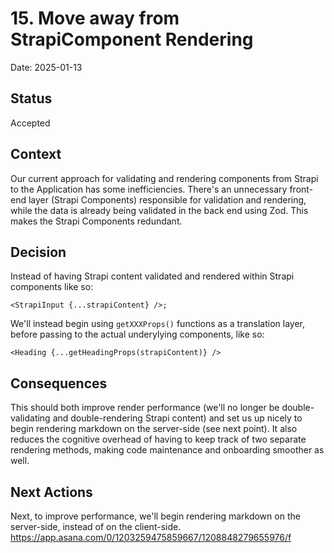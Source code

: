 # 15. Move away from StrapiComponent Rendering

Date: 2025-01-13

## Status

Accepted

## Context

Our current approach for validating and rendering components from Strapi to the Application has some inefficiencies. There's an unnecessary front-end layer (Strapi Components) responsible for validation and rendering, while the data is already being validated in the back end using Zod. This makes the Strapi Components redundant.

## Decision

Instead of having Strapi content validated and rendered within Strapi components like so:

```
<StrapiInput {...strapiContent} />;
```

We'll instead begin using `getXXXProps()` functions as a translation layer, before passing to the actual underylying components, like so:

```
<Heading {...getHeadingProps(strapiContent)} />
```

## Consequences

This should both improve render performance (we'll no longer be double-validating and double-rendering Strapi content) and set us up nicely to begin rendering markdown on the server-side (see next point). It also reduces the cognitive overhead of having to keep track of two separate rendering methods, making code maintenance and onboarding smoother as well.

## Next Actions

Next, to improve performance, we'll begin rendering markdown on the server-side, instead of on the client-side.
https://app.asana.com/0/1203259475859667/1208848279655976/f
